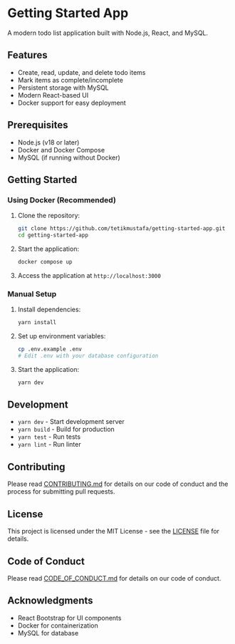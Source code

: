 # Getting Started App

A modern todo list application built with Node.js, React, and MySQL.

## Features

- Create, read, update, and delete todo items
- Mark items as complete/incomplete
- Persistent storage with MySQL
- Modern React-based UI
- Docker support for easy deployment

## Prerequisites

- Node.js (v18 or later)
- Docker and Docker Compose
- MySQL (if running without Docker)

## Getting Started

### Using Docker (Recommended)

1. Clone the repository:
   ```bash
   git clone https://github.com/tetikmustafa/getting-started-app.git
   cd getting-started-app
   ```

2. Start the application:
   ```bash
   docker compose up
   ```

3. Access the application at `http://localhost:3000`

### Manual Setup

1. Install dependencies:
   ```bash
   yarn install
   ```

2. Set up environment variables:
   ```bash
   cp .env.example .env
   # Edit .env with your database configuration
   ```

3. Start the application:
   ```bash
   yarn dev
   ```

## Development

- `yarn dev` - Start development server
- `yarn build` - Build for production
- `yarn test` - Run tests
- `yarn lint` - Run linter

## Contributing

Please read [CONTRIBUTING.md](CONTRIBUTING.md) for details on our code of conduct and the process for submitting pull requests.

## License

This project is licensed under the MIT License - see the [LICENSE](LICENSE) file for details.

## Code of Conduct

Please read [CODE_OF_CONDUCT.md](CODE_OF_CONDUCT.md) for details on our code of conduct.

## Acknowledgments

- React Bootstrap for UI components
- Docker for containerization
- MySQL for database